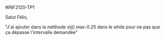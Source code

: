 #INF2120-TP1 
 
Salut Félix, 

"J'ai ajouter dans la méthode xij() max-0.25 dans le while pour ne pas que
 ça dépasse l'intervalle demandée"
